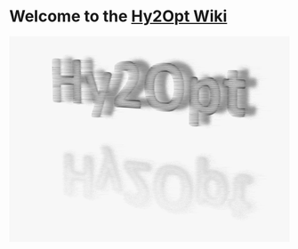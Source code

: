 Welcome to the [Hy2Opt Wiki](https://sschwindt.github.io/hy2opt-wiki/main_page)
===========================
![logo](https://github.com/sschwindt/hy2opt-wiki/raw/master/assets/images/welcome.gif)

